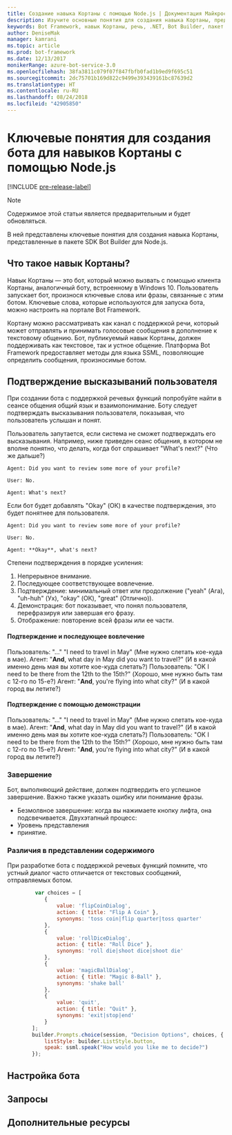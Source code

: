 ```yaml
---
title: Создание навыка Кортаны с помощью Node.js | Документация Майкрософт
description: Изучите основные понятия для создания навыка Кортаны, представленные в пакете SDK Bot Builder для Node.js.
keywords: Bot Framework, навык Кортаны, речь, .NET, Bot Builder, пакет SDK, ключевые понятия, основные понятия
author: DeniseMak
manager: kamrani
ms.topic: article
ms.prod: bot-framework
ms.date: 12/13/2017
monikerRange: azure-bot-service-3.0
ms.openlocfilehash: 38fa3811c079f07f847fbfb0fad1b9ed9f695c51
ms.sourcegitcommit: 2dc75701b169d822c9499e393439161bc87639d2
ms.translationtype: HT
ms.contentlocale: ru-RU
ms.lasthandoff: 08/24/2018
ms.locfileid: "42905850"
---
```

# <a name="key-concepts-for-building-a-bot-for-cortana-skills-using-nodejs"></a>Ключевые понятия для создания бота для навыков Кортаны с помощью Node.js
 
[!INCLUDE [pre-release-label](../includes/pre-release-label-v3.md)]

> [!NOTE]
> Содержимое этой статьи является предварительным и будет обновляться.

В ней представлены ключевые понятия для создания навыка Кортаны, представленные в пакете SDK Bot Builder для Node.js. 

## <a name="what-is-a-cortana-skill"></a>Что такое навык Кортаны?
Навык Кортаны — это бот, который можно вызвать с помощью клиента Кортаны, аналогичный боту, встроенному в Windows 10. Пользователь запускает бот, произнося ключевые слова или фразы, связанные с этим ботом. Ключевые слова, которые используются для запуска бота, можно настроить на портале Bot Framework. 

Кортану можно рассматривать как канал с поддержкой речи, который может отправлять и принимать голосовые сообщения в дополнение к текстовому общению. Бот, публикуемый навык Кортаны, должен поддерживать как текстовое, так и устное общение. Платформа Bot Framework предоставляет методы для языка SSML, позволяющие определить сообщения, произносимые ботом.

## <a name="acknowledge-user-utterances"></a>Подтверждение высказываний пользователя 

<!-- Establishing conversational understanding -->
<!-- Placeholder: In this section, describe how you have to write your speech to sound natural -->


При создании бота с поддержкой речевых функций попробуйте найти в сеансе общения общий язык и взаимопонимание. Боту следует подтверждать высказывания пользователя, показывая, что пользователь услышан и понят.

Пользователь запутается, если система не сможет подтверждать его высказывания. Например, ниже приведен сеанс общения, в котором не вполне понятно, что делать, когда бот спрашивает "What's next?" (Что же дальше?)

```
Agent: Did you want to review some more of your profile?

User: No.

Agent: What's next?
```

Если бот будет добавлять "Okay" (ОК) в качестве подтверждения, это будет понятнее для пользователя.

```
Agent: Did you want to review some more of your profile?

User: No.

Agent: **Okay**, what's next?
```


Степени подтверждения в порядке усиления:
1. Непрерывное внимание.
2. Последующее соответствующее вовлечение.
3. Подтверждение: минимальный ответ или продолжение ("yeah" (Ага), "uh-huh" (Ух), "okay" (ОК), "great" (Отлично)).
4. Демонстрация: бот показывает, что понял пользователя, перефразируя или завершая его фразу.
5. Отображение: повторение всей фразы или ее части.

#### <a name="acknowledgement-and-next-relevant-contribution"></a>Подтверждение и последующее вовлечение
Пользователь: "..." "I need to travel in May" (Мне нужно слетать кое-куда в мае).
Агент: "**And**, what day in May did you want to travel?" (И в какой именно день мая вы хотите кое-куда слетать?)
Пользователь: "OK I need to be there from the 12th to the 15th?" (Хорошо, мне нужно быть там с 12-го по 15-е?)
Агент: "**And**, you're flying into what city?" (И в какой город вы летите?)

#### <a name="grounding-by-demonstration"></a>Подтверждение с помощью демонстрации
Пользователь: "..." "I need to travel in May" (Мне нужно слетать кое-куда в мае).
Агент: "**And**, what day in May did you want to travel?" (И в какой именно день мая вы хотите кое-куда слетать?)
Пользователь: "OK I need to be there from the 12th to the 15th?" (Хорошо, мне нужно быть там с 12-го по 15-е?)
Агент: "**And**, you're flying into what city?" (И в какой город вы летите?)


### <a name="closure"></a>Завершение

Бот, выполняющий действие, должен подтвердить его успешное завершение.
Важно также указать ошибку или понимание фразы. 
* Безмолвное завершение: когда вы нажимаете кнопку лифта, она подсвечивается.
Двухэтапный процесс:
* Уровень представления 
* принятие.


### <a name="differences-in-content-presentation"></a>Различия в представлении содержимого
При разработке бота с поддержкой речевых функций помните, что устный диалог часто отличается от текстовых сообщений, отправляемых ботом.
<!-- If there are differences in what the bot will say, in the text vs the speak fields of a prompt or in a waterfall, for example, discuss them here.

## Speech

You bot uses the **session.say** method to speak to the user. The speak method has three overloads:
* If you pass only one parameter to **session.say**, it can be a text parameter.
* If you pass two parameters to **session.say**, it can take text and SSML.
* If you pass three parameters, the third parameter takes an options structure that specifies all the options you can pass to build an **IMessage** object.

```javascript
var bot = new builder.UniversalBot(connector, function (session) {
    session.say("Hello... I'm a decision making bot.'.", 
        ssml.speak("Hello. I can help you answer all of life's tough questions."));
    session.replaceDialog('rootMenu');
});

```
## Speech in messages

The **IMessage** object provides a **speak** property for SSML. It can be used to play a .wav file.

The **inputHint** property helps indicate to Cortana whether your bot is expecting input. If you're using a built-in prompt, this value is automatically set to the default of **expectingInput**.

The **inputHint** property can take the following values: 
* **expectingInput**: Indicates that the bot is actively expecting a response from the user. Cortana listens for the user to speak into the microphone.
* **acceptingInput**: Indicates that the bot is passively ready for input but is not waiting on a response. Cortana accepts input from the user if the user holds down the microphone button.
* **ignoringInput**: Cortana is ignoring input. Your bot may send this hint if it is actively processing a request and will ignore input from users until the request is complete.

Prompts can take a `speak:` or `retrySpeak` option.

```javascript
        builder.Prompts.choice(session, "Decision Options", choices, {
            listStyle: builder.ListStyle.button,
            speak: ssml.speak("How would you like me to decide?")
        });
```

Prompts.number has *ordinal support*, meaning that you can say "the last", "the first", "the next-to-last" to choose an item in a list.




## Using synonyms

<!-- Axl Rose example -->     
```javascript   
         var choices = [
            { 
                value: 'flipCoinDialog',
                action: { title: "Flip A Coin" },
                synonyms: 'toss coin|flip quarter|toss quarter'
            },
            {
                value: 'rollDiceDialog',
                action: { title: "Roll Dice" },
                synonyms: 'roll die|shoot dice|shoot die'
            },
            {
                value: 'magicBallDialog',
                action: { title: "Magic 8-Ball" },
                synonyms: 'shake ball'
            },
            {
                value: 'quit',
                action: { title: "Quit" },
                synonyms: 'exit|stop|end'
            }
        ];
        builder.Prompts.choice(session, "Decision Options", choices, {
            listStyle: builder.ListStyle.button,
            speak: ssml.speak("How would you like me to decide?")
        });
```


## <a name="configuring-your-bot"></a>Настройка бота

## <a name="prompts"></a>Запросы


## <a name="additional-resources"></a>Дополнительные ресурсы

[CortanaGetstarted]: /cortana/getstarted
[SSMLRef]: https://msdn.microsoft.com/en-us/library/hh378377(v=office.14).aspx

